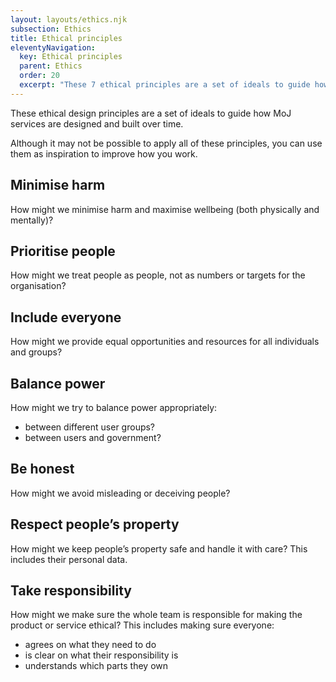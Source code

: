 ```yaml
---
layout: layouts/ethics.njk
subsection: Ethics
title: Ethical principles
eleventyNavigation:
  key: Ethical principles
  parent: Ethics
  order: 20
  excerpt: "These 7 ethical principles are a set of ideals to guide how MoJ services are designed and built over time."
---
```


These ethical design principles are a set of ideals to guide how MoJ services are designed and built over time. 

Although it may not be possible to apply all of these principles, you can use them as inspiration to improve how you work.

## Minimise harm

How might we minimise harm and maximise wellbeing (both physically and mentally)?

## Prioritise people

How might we treat people as people, not as numbers or targets for the organisation?

## Include everyone

How might we provide equal opportunities and resources for all individuals and groups?

## Balance power

How might we try to balance power appropriately:

- between different user groups?
- between users and government?

## Be honest

How might we avoid misleading or deceiving people?

## Respect people’s property

How might we keep people’s property safe and handle it with care? This includes their personal data.

## Take responsibility

How might we make sure the whole team is responsible for making the product or service ethical? This includes making sure everyone:

- agrees on what they need to do
- is clear on what their responsibility is
- understands which parts they own
